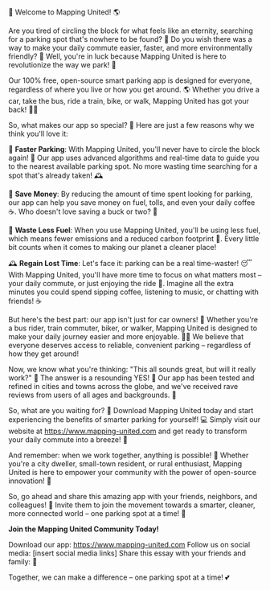 🚨 Welcome to Mapping United! 🌎

Are you tired of circling the block for what feels like an eternity, searching for a parking spot that's nowhere to be found? 🤯 Do you wish there was a way to make your daily commute easier, faster, and more environmentally friendly? 🌟 Well, you're in luck because Mapping United is here to revolutionize the way we park! 🚗

Our 100% free, open-source smart parking app is designed for everyone, regardless of where you live or how you get around. 🌎 Whether you drive a car, take the bus, ride a train, bike, or walk, Mapping United has got your back! 🚶‍♀️

So, what makes our app so special? 🤔 Here are just a few reasons why we think you'll love it:

💯 **Faster Parking**: With Mapping United, you'll never have to circle the block again! 🔁 Our app uses advanced algorithms and real-time data to guide you to the nearest available parking spot. No more wasting time searching for a spot that's already taken! 🕰️

💸 **Save Money**: By reducing the amount of time spent looking for parking, our app can help you save money on fuel, tolls, and even your daily coffee ☕️. Who doesn't love saving a buck or two? 💸

🚗 **Waste Less Fuel**: When you use Mapping United, you'll be using less fuel, which means fewer emissions and a reduced carbon footprint 🌟. Every little bit counts when it comes to making our planet a cleaner place!

🕰️ **Regain Lost Time**: Let's face it: parking can be a real time-waster! 😴 With Mapping United, you'll have more time to focus on what matters most – your daily commute, or just enjoying the ride 🚗. Imagine all the extra minutes you could spend sipping coffee, listening to music, or chatting with friends! ☕️

But here's the best part: our app isn't just for car owners! 🚌 Whether you're a bus rider, train commuter, biker, or walker, Mapping United is designed to make your daily journey easier and more enjoyable. 🚶‍♀️ We believe that everyone deserves access to reliable, convenient parking – regardless of how they get around!

Now, we know what you're thinking: "This all sounds great, but will it really work?" 💭 The answer is a resounding YES! 🎉 Our app has been tested and refined in cities and towns across the globe, and we've received rave reviews from users of all ages and backgrounds. 🌟

So, what are you waiting for? 🤔 Download Mapping United today and start experiencing the benefits of smarter parking for yourself! 💻 Simply visit our website at https://www.mapping-united.com and get ready to transform your daily commute into a breeze! 🚀

And remember: when we work together, anything is possible! 💪 Whether you're a city dweller, small-town resident, or rural enthusiast, Mapping United is here to empower your community with the power of open-source innovation! 🌈

So, go ahead and share this amazing app with your friends, neighbors, and colleagues! 📱 Invite them to join the movement towards a smarter, cleaner, more connected world – one parking spot at a time! 🚗

**Join the Mapping United Community Today!**

Download our app: https://www.mapping-united.com
Follow us on social media: [insert social media links]
Share this essay with your friends and family: 📱

Together, we can make a difference – one parking spot at a time! 💕